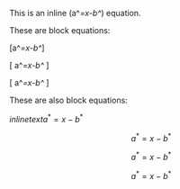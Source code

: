 This is an inline \(a^*=x-b^*\) equation.

These are block equations:

\[a^*=x-b^*\]

\[ a^*=x-b^* \]

\[
a^*=x-b^*
\]

These are also block equations:

$inline text a^*=x-b^*$

$$a^*=x-b^*$$

$$ a^*=x-b^* $$

$$
a^*=x-b^*
$$